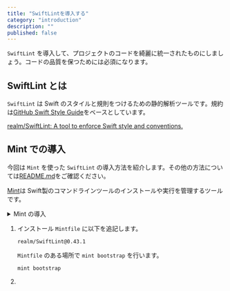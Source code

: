 ```yaml
---
title: "SwiftLintを導入する"
category: "introduction"
description: ""
published: false
---
```


`SwiftLint` を導入して、プロジェクトのコードを綺麗に統一されたものにしましょう。コードの品質を保つためには必須になります。

## SwiftLint とは

`SwiftLint` は Swift のスタイルと規則をつけるための静的解析ツールです。規約は[GitHub Swift Style Guide](https://github.com/github/swift-style-guide)をベースとしています。

[realm/SwiftLint: A tool to enforce Swift style and conventions.](https://github.com/realm/SwiftLint)

## Mint での導入

今回は `Mint` を使った `SwiftLint` の導入方法を紹介します。その他の方法については[README.md](https://github.com/realm/SwiftLint#installation)をご確認ください。

[Mint](https://github.com/yonaskolb/Mint)は Swift製のコマンドラインツールのインストールや実行を管理するツールです。

<details><summary>Mint の導入</summary>

Mint の導入は
```bash
// Mint のインストール
$ brew install mint
// バージョン確認
$ mint version
```
で行うことができます。

プロジェクトのルートに `Mintfile` を作成します。
```bash
cd プロジェクト名
touch Mintfile
```

```
.
├─ プロジェクト名.xcodeproj
├─ プロジェクト名
└─ Mintfile
```
</details>

1. インストール
    `Mintfile` に以下を追記します。
    ```
    realm/SwiftLint@0.43.1
    ```

    `Mintfile` のある場所で `mint bootstrap` を行います。
    
    ```bash
    mint bootstrap
    ```
2. 